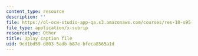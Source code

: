 ```yaml
---
content_type: resource
description: ''
file: https://ol-ocw-studio-app-qa.s3.amazonaws.com/courses/res-10-s95-physics-of-covid-19-transmission-fall-2020/9cd1bd59d8035adbb87ebfeca8565a1d_71dUZmywpOM.vtt
file_type: application/x-subrip
resourcetype: Other
title: 3play caption file
uid: 9cd1bd59-d803-5adb-b87e-bfeca8565a1d
---
```

